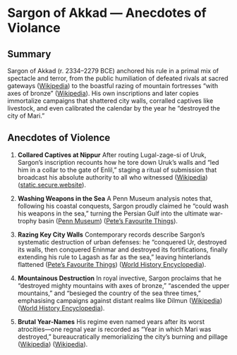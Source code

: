 # Sargon of Akkad — Anecdotes of Violance

## Summary

Sargon of Akkad (r. 2334–2279 BCE) anchored his rule in a primal mix of spectacle and terror, from the public humiliation of defeated rivals at sacred gateways ([Wikipedia][1]) to the boastful razing of mountain fortresses “with axes of bronze” ([Wikipedia][2]). His own inscriptions and later copies immortalize campaigns that shattered city walls, corralled captives like livestock, and even calibrated the calendar by the year he “destroyed the city of Mari.”

## Anecdotes of Violence

1. **Collared Captives at Nippur**
   After routing Lugal-zage-si of Uruk, Sargon’s inscription recounts how he tore down Uruk’s walls and “led him in a collar to the gate of Enlil,” staging a ritual of submission that broadcast his absolute authority to all who witnessed ([Wikipedia][1]) ([static.secure.website][3]).

2. **Washing Weapons in the Sea**
   A Penn Museum analysis notes that, following his coastal conquests, Sargon proudly claimed he “could wash his weapons in the sea,” turning the Persian Gulf into the ultimate war-trophy basin ([Penn Museum][4]) ([Pete’s Favourite Things][5]).

3. **Razing Key City Walls**
   Contemporary records describe Sargon’s systematic destruction of urban defenses: he “conquered Ur, destroyed its walls, then conquered Eninmar and destroyed its fortifications, finally extending his rule to Lagash as far as the sea,” leaving hinterlands flattened ([Pete’s Favourite Things][5]) ([World History Encyclopedia][6]).

4. **Mountainous Destruction**
   In royal invective, Sargon proclaims that he “destroyed mighty mountains with axes of bronze,” “ascended the upper mountains,” and “besieged the country of the sea three times,” emphasising campaigns against distant realms like Dilmun ([Wikipedia][2]) ([World History Encyclopedia][7]).

5. **Brutal Year-Names**
   His regime even named years after its worst atrocities—one regnal year is recorded as “Year in which Mari was destroyed,” bureaucratically memorializing the city’s burning and pillage ([Wikipedia][2]) ([Wikipedia][8]).

[1]: https://en.wikipedia.org/wiki/Lugal-zage-si "Lugal-zage-si - Wikipedia"
[2]: https://en.wikipedia.org/wiki/Sargon_of_Akkad "Sargon of Akkad"
[3]: https://static.secure.website/wscfus/10444430/8732144/sargon-the-akkad-great-11pg.pdf "[PDF] Sargon of Akkad"
[4]: https://www.penn.museum/sites/journal/9818/ "The Museum Journal | The Inscriptions of the Kings of Agade"
[5]: https://petesfavouritethings.blog/2016/11/17/10849/ "The Akkadian Empire (1) - Pete's Favourite Things"
[6]: https://www.worldhistory.org/article/746/the-legend-of-sargon-of-akkad/ "The Legend of Sargon of Akkad - World History Encyclopedia"
[7]: https://www.worldhistory.org/article/746/the-legend-of-sargon-of-akkad/ "The Legend of Sargon of Akkad - World History Encyclopedia"
[8]: https://en.wikipedia.org/wiki/Mari%2C_Syria "Mari, Syria - Wikipedia"
